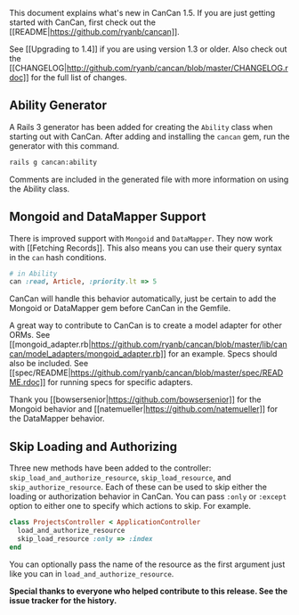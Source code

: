 This document explains what's new in CanCan 1.5. If you are just getting started with CanCan, first check out the [[README|https://github.com/ryanb/cancan]].

See [[Upgrading to 1.4]] if you are using version 1.3 or older. Also check out the [[CHANGELOG|http://github.com/ryanb/cancan/blob/master/CHANGELOG.rdoc]] for the full list of changes.

## Ability Generator

A Rails 3 generator has been added for creating the `Ability` class when starting out with CanCan. After adding and installing the `cancan` gem, run the generator with this command.

```bash
rails g cancan:ability
```

Comments are included in the generated file with more information on using the Ability class.

## Mongoid and DataMapper Support

There is improved support with `Mongoid` and `DataMapper`. They now work with [[Fetching Records]]. This also means you can use their query syntax in the `can` hash conditions.

```ruby
# in Ability
can :read, Article, :priority.lt => 5
```

CanCan will handle this behavior automatically, just be certain to add the Mongoid or DataMapper gem before CanCan in the Gemfile.

A great way to contribute to CanCan is to create a model adapter for other ORMs. See [[mongoid_adapter.rb|https://github.com/ryanb/cancan/blob/master/lib/cancan/model_adapters/mongoid_adapter.rb]] for an example. Specs should also be included. See [[spec/README|https://github.com/ryanb/cancan/blob/master/spec/README.rdoc]] for running specs for specific adapters.

Thank you [[bowsersenior|https://github.com/bowsersenior]] for the Mongoid behavior and [[natemueller|https://github.com/natemueller]] for the DataMapper behavior.

## Skip Loading and Authorizing

Three new methods have been added to the controller: `skip_load_and_authorize_resource`, `skip_load_resource`, and `skip_authorize_resource`. Each of these can be used to skip either the loading or authorization behavior in CanCan. You can pass `:only` or `:except` option to either one to specify which actions to skip. For example.

```ruby
class ProjectsController < ApplicationController
  load_and_authorize_resource
  skip_load_resource :only => :index
end
```

You can optionally pass the name of the resource as the first argument just like you can in `load_and_authorize_resource`.

**Special thanks to everyone who helped contribute to this release. See the issue tracker for the history.**
